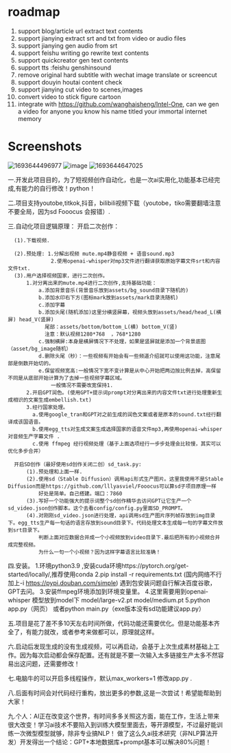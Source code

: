 # roadmap

1. support blog/article url extract text contents
2. support jianying extract srt and txt from video or audio files
3. support jianying gen audio from srt
4. support feishu writing go rewrite text contents
5. support quickcreator gen text contents
6. support tts :feishu genshinsound
7. remove original hard subtitle with wechat image translate or screencut
8. support douyin houtai  content check
9. support jianying cut video to scenes,images
10. convert video to stick figure cartoon
11. integrate with https://github.com/wanghaisheng/Intel-One, can we gen a video for anyone you know his name titled  your immortal internet memory

# Screenshots

![1693644496977](https://github.com/StartHua/AI-/assets/22284244/0c10b136-1b7a-4493-bf91-0b5b64c59cb1)
![image](https://github.com/StartHua/AI-/assets/22284244/11118dea-0da3-4bdc-8f3c-05ac9977a8cb)
![1693644647025](https://github.com/StartHua/AI-/assets/22284244/eb67e901-eafa-46f6-a41a-84214e1a4ddc)

一.开发此项目目的，为了短视频创作自动化，也是一次ai实用化,功能基本已经完成,有能力的自行修改！python！

二.项目支持youtobe,titkok,抖音，bilibili视频下载（youtobe，tiko需要翻墙注意不要全局，因为sd Fooocus 会报错）.

三.自动化项目逻辑原理：
    开启二次创作：
    
      (1).下载视频.
      
      (2).预处理: 1.分解出视频 mute.mp4静音视频 + 语音sound.mp3
                  2.使用openai-whisper对mp3文件进行翻译获取原始字幕文件srt和内容文件txt.
      (3).用户选择视频国家，进行二次创作。
          1.对分离出来的mute.mp4进行二次创作,支持基础功能：
              a.添加背景音乐(背景音乐放到assets/bg_sound目录下随机的)
              b.添加水印右下方(图标mark放到assets/mark目录洗随机)
              c.添加字幕
              b.添加头尾(随机添加)这里分横竖屏幕，视频头放到assets/head/head_L(横屏) head_V(竖屏)
                尾部：assets/bottom/bottom_L(横) bottom_V(竖)
                注意：默认视频1280*768  ，768*1280
              c.强制横屏:本身是横屏情况下不处理，如果是竖屏就是添加一个背景底图（asset/bg_image随机）  
              d.删除头尾（秒）：一些视频有开始会有一些频道介绍就可以使用这功能，注意尾部是倒数开始切的。
              e.保留视频宽高:一般情况下宽不变计算是从中心开始把两边按比例去掉，高保留不同是从底部开始计算为了去掉一些视频字幕区域。
                  一般情况不需要改宽保持1.
          2.开启GPT润色。(使用GPT+提示词prompt对分离出来的内容文件txt进行处理重新生成相识的文案生成embellish.txt) 
          3.经行国家处理。
            a.使用google_tran和GPT对之前生成的润色文案或者是原本的sound.txt经行翻译成该国语音。
            b.使用egg_tts对生成文案生成选择国家的语音文件mp3,再使用openai-whisper对音频生产字幕文件 .
            c.使用 ffmpeg 经行视频处理（基于上面选项经行一步步处理会比较慢，其实可以优化多步合并）

      开启SD创作（最好使用sd创作关闭二创）sd_task.py:
          (1).预处理和上面一样.
          (2).使用sd（Stable Diffusion）调用api形式生产图片。这里我使用不是Stable Diffusion而是https://github.com/lllyasviel/Fooocus可以算sd子项目原理一样
              好处是简单。自己搭建。端口：7860
          (3).写好一个功能强大的提示词整个sd创作精华去访问GPT让它生产一个sd_video.json创作脚本。这个去看config/config.py里面SD_PROMPT。
          (4).对刚刚sd_video.json进行处理，api调用sd生产图片序列帧存放到img目录下。egg_tts生产每一句话的语言存放到sound目录下。代码处理文本生成每一句的字幕文件放到srt目录下。
              判断上面对应数据合并成一个小视频放到video目录下.最后把所有的小视频合并成完整视频。
              为什么一句一个小视频？因为这样字幕语言比较准确！

四.安装。
   1.环境python3.9 ,安装cuda环境https://pytorch.org/get-started/locally/,推荐使用conda
   2.pip install -r requirements.txt (国内网络不行加上-i https://pypi.douban.com/simple)  遇到包安装问题自行解决百度谷歌，GPT去问。
   3.安装ffmpeg环境添加到环境变量里。
   4.这里需要用到openai-whisper 模型放到model下 model/large-v2.pt  model/medium.pt
   5.python app.py（网页）  或者python main.py（exe版本没有sd功能建议app.py）

五.项目是花了差不多10天左右时间所做，代码功能还需要优化。但是功能基本齐全了，有能力就改，或者参考来做都可以，原理就这样。

六.启动后发现生成的没有生成视频，可以再启动，会基于上次生成素材基础上工作。因为每次启动都会保存配置。还有就是不要一次输入太多链接生产太多不然容易出这问题，还需要修改！    

七.电脑牛的可以开启多线程操作，默认max_workers=1 修改app.py .       

八.后面有时间会对代码经行重构，放出更多的参数,这是一次尝试！希望能帮助到大家！

九.个人：AI正在改变这个世界，有时间多多关照这方面，能在工作，生活上带来很大改变！学习ai技术不要陷入到训练大模型里面去，等开源模型，不过最好能训练一次微型模型就够，除非专业搞NLP！
做了这么久ai技术研究（非NLP算法开发）开发得出一个结论：GPT+本地数据库+prompt基本可以解决80%问题！


